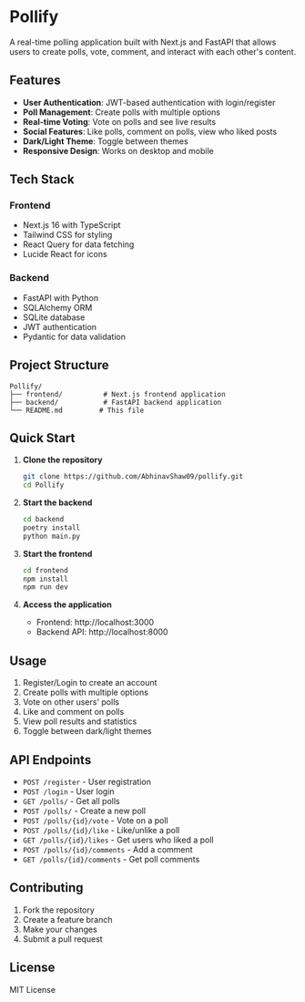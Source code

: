 # Pollify

A real-time polling application built with Next.js and FastAPI that allows users to create polls, vote, comment, and interact with each other's content.

## Features

- **User Authentication**: JWT-based authentication with login/register
- **Poll Management**: Create polls with multiple options
- **Real-time Voting**: Vote on polls and see live results
- **Social Features**: Like polls, comment on polls, view who liked posts
- **Dark/Light Theme**: Toggle between themes
- **Responsive Design**: Works on desktop and mobile

## Tech Stack

### Frontend
- Next.js 16 with TypeScript
- Tailwind CSS for styling
- React Query for data fetching
- Lucide React for icons

### Backend
- FastAPI with Python
- SQLAlchemy ORM
- SQLite database
- JWT authentication
- Pydantic for data validation

## Project Structure

```
Pollify/
├── frontend/          # Next.js frontend application
├── backend/           # FastAPI backend application
└── README.md         # This file
```

## Quick Start

1. **Clone the repository**
   ```bash
   git clone https://github.com/AbhinavShaw09/pollify.git
   cd Pollify
   ```

2. **Start the backend**
   ```bash
   cd backend
   poetry install
   python main.py
   ```

3. **Start the frontend**
   ```bash
   cd frontend
   npm install
   npm run dev
   ```

4. **Access the application**
   - Frontend: http://localhost:3000
   - Backend API: http://localhost:8000

## Usage

1. Register/Login to create an account
2. Create polls with multiple options
3. Vote on other users' polls
4. Like and comment on polls
5. View poll results and statistics
6. Toggle between dark/light themes

## API Endpoints

- `POST /register` - User registration
- `POST /login` - User login
- `GET /polls/` - Get all polls
- `POST /polls/` - Create a new poll
- `POST /polls/{id}/vote` - Vote on a poll
- `POST /polls/{id}/like` - Like/unlike a poll
- `GET /polls/{id}/likes` - Get users who liked a poll
- `POST /polls/{id}/comments` - Add a comment
- `GET /polls/{id}/comments` - Get poll comments

## Contributing

1. Fork the repository
2. Create a feature branch
3. Make your changes
4. Submit a pull request

## License

MIT License
